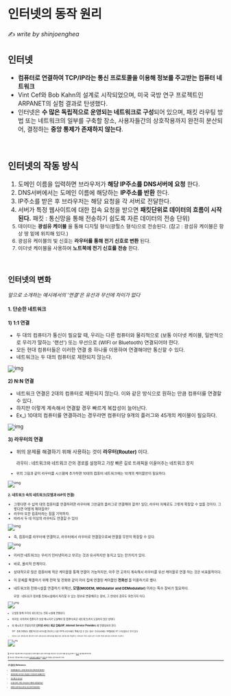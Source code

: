 # 인터넷의 동작 원리

:writing_hand: *write by shinjoenghea*


## 인터넷

- **컴퓨터로 연결하여 TCP/IP라는 통신 프로토콜을 이용해 정보를 주고받는 컴퓨터 네트워크**
- Vint Cef와 Bob Kahn의 설계로 시작되었으며, 미국 국방 연구 프로젝트인 ARPANET의 실험 결과로 탄생했다.
- 인터넷은 **수 많은 독립적으로 운영되는 네트워크로 구성**되어 있으며, 패킷 라우팅 방법 또는 네트워크의 일부를 구축할 장소, 사용자들간의 상호작용까지 완전히 분산되어, 결정하는 **중앙 통제가 존재하지 않는다**.

<BR>

## 인터넷의 작동 방식

  1. 도메인 이름을 입력하면 브라우저가 **해당 IP주소를 DNS서버에 요청** 한다.
  2. DNS서버에서는 도메인 이름에 해당하는 **IP주소를 반환** 한다.
  3. IP주소를 받은 후 브라우저는 해당 요청을 각 서버로 전달한다.
  4. 서버가 특정 웹사이트에 대한 접속 요청을 받으면 **패킷단위로 데이터의 흐름이 시작된다.**
     <SAMLL>패킷 : 통신망을 통해 전송하기 쉽도록 자른 데이터의 전송 단위)<SMALL>
  5. 데이터는 **광섬유 케이블** 을 통해 디지털 형식(광펄스 형식)으로 전송된다.
     (참고 : 광섬유 케이블은 항상 땅 밑에 위치해 있다.)
  6. 광섬유 케이블의 빛 신호는 **라우터를 통해 전기 신호로 변환** 된다.
  7. 이더넷 케이블을 사용하여 **노트북에 전기 신호를 전송** 한다.

<BR>

## 인터넷의 변화

*앞으로 소개하는 예시에서의 '연결'은 유선과 무선에 차이가 없다*

#### 1. 단순한 네트워크

**1) 1:1 연결**

- 두 대의 컴퓨터가 통신이 필요할 때, 우리는 다른 컴퓨터와 물리적으로 (보통 이더넷 케이블, 일반적으로 우리가 말하는 '랜선') 또는 무선으로 (WIFI or Bluetooth) 연결되어야 한다.
- 모든 현대 컴퓨터들은 이러한 연결 중 하나를 이용하여 연결해야만 통신할 수 있다.
- 네트워크는 두 대의 컴퓨터로 제한되지 않는다.


![img](https://media.vlpt.us/images/doomchit_3/post/0adb405a-6fab-48e2-b4d0-762c255b9d9c/1.png)



**2) N:N 연결**

- 네트워크 연결은 2대의 컴퓨터로 제한되지 않는다. 이와 같은 방식으로 원하는 만큼 컴퓨터를 연결할 수 있다. 
- 하지만 이렇게 계속해서 연결할 경우 빠르게 복잡성이 늘어난다.
- Ex_) 10대의 컴퓨터를 연결하려는 경우라면 컴퓨터당 9개의 플러그와 45개의 케이블이 필요하다.

![img](https://media.vlpt.us/images/doomchit_3/post/347572a8-3b5b-4b72-89fb-40091d17df10/2.png)



**3) 라우터의 연결**

- 위의 문제를 해결하기 위해 사용하는 것이 **라우터(Router)** 이다. 

  <small>라우터 : 네트워크와 네트워크 간의 경로를 설정하고 가장 빠른 길로 트래픽을 이끌어주는 네트워크 장치<small>

- 위의 그림과 같이 라우터를 시스템에 추가하면 10대의 컴퓨터 네트워크에는 10개의 케이블만이 필요하다.

![img](https://media.vlpt.us/images/doomchit_3/post/6334de99-3d4d-427d-a31b-74b485650f3d/3.png)



####  2. 네트워크 속의 네트워크(모뎀과 ISP의 연결)

- 그렇다면 수 십억 대의 컴퓨터를 연결하려면 라우터에 그만큼의 플러그로 연결해야 할까?
  일단, 라우터 자체로도 그렇게 확장할 수 없을 것이다. 그렇다면 어떻게 해야할까?
- 라우터 또한 컴퓨터라는 점을 기억하자.
- 따라서 두 대 이상의 라우터도 연결할 수 있다

![img](https://media.vlpt.us/images/doomchit_3/post/300c095e-770e-4091-bdb7-b17d14c1b691/4.png)

- 즉, 컴퓨터를 라우터에 연결하고, 라우터에서 라우터로 연결함으로써 연결을 무한히 확장할 수 있다.

![img](https://media.vlpt.us/images/doomchit_3/post/4676dc11-face-4266-92f2-68f51c38bbe0/internet-schema-5.png)

- 이러한 네트워크는 우리가 인터넷이라고 부르는 것과 유사하지만 놓치고 있는 한가지가 있다. 

- 바로, 물리적 한계이다.

- 상대적으로 많은 컴퓨터에 적은 케이블을 통해 연결이 가능하지만, 아주 먼 곳까지 계속해서 라우터를 유선 케이블로 연결 하는 것은 비효율적이다.

- 이 문제를 해결하기 위해 전력 및 전화와 같이 이미 집에 연결된 케이블인 **전화선** 을 이용하기로 했다.

- 네트워크와 전화시설을 연결하기 위해선, **모뎀(MODEM, MOdulator and DEModulator)** 이라는 특수 장비가 필요하다.

  <small>모뎀 : 네트워크 정보를 전화시설에서 처리할 수 있는 정보로 변환해주는 장비, 그 반대의 경우도 마찬가지 이다.<small>

![img](https://media.vlpt.us/images/doomchit_3/post/37085ff4-19f0-4c3b-9ac2-58a520cf52c6/6.png)



- 모뎀을 통해 우리의 네트워크는 전화 시설에 연결된다. 

- 하지만, 아직까지 컴퓨터가 보낸 메시지가 도달해야 할 컴퓨터(혹은 네트워크)까지 도달하지 않은 상태다.

- 이 메시지가 전달되려면 **인터넷 서비스 제공 업체(ISP, Internet Service Provider)** 에 연결되어야 한다.

  <SMALL>ISP :  함께 연결되는 몇몇 특수한 라우터를 관리하고 다른 ISP의 라우터에도 액세스할 수 있는 회사 / 우리나라에는 SK텔레콤, KT, LG유플러스 등이 있다.<SMALL>

- 따라서 우리 네트워크의 메시지는 ISP 네트워크의 네트워크를 통해 대상 네트워크로 전달된다. 인터넷은 아래 그림과 같이 이러한 전체 네트워크 인프라로 구성된다.

![img](https://media.vlpt.us/images/doomchit_3/post/63e641a9-59db-4130-9e96-d97ede4aa3b8/7.png)

<BR>

:pushpin: 인터넷 작동원리에서 언급되었던 광케이블과 같은 데이터를 전송하는 방식에 대해 알고싶다면 이 [링크](https://youtu.be/ZhEf7e4kopM) 를 통해 확인하자.

:pushpin: 인터넷 작동원리에서 언급된 [Domain Name](./[Internet]What%20is%20Domain%20Name.md)과 [DNS]([Internet]DNS%20and%20how%20it%20works.md)에 대해서 알아보도록 하자.

-----------

### :clipboard: [참조] Reference

- [roadmap.sh - How does the internet work?](https://roadmap.sh/guides/what-is-internet)
- [[Internet] 인터넷? 개념잡기 작동원리-IMBETPY](https://velog.io/@doomchit_3/Internet-internet-what-how-IMBETPY)

- [위키백과-인터넷](https://ko.wikipedia.org/wiki/%EC%9D%B8%ED%84%B0%EB%84%B7)
- [[나를 위한 기록]-인터넷은 어떻게 작동될까요?](https://iamhyuki.github.io/internet/%EC%9D%B8%ED%84%B0%EB%84%B7%EC%9D%80-%EC%96%B4%EB%96%BB%EA%B2%8C-%EB%8F%99%EC%9E%91%ED%95%98%EB%8A%94%EA%B0%80/)

- [Elliot-[네트워크 용어] 라우터란?(Router)](https://puzzle-puzzle.tistory.com/entry/네트워크-용어-라우터란-Router)

